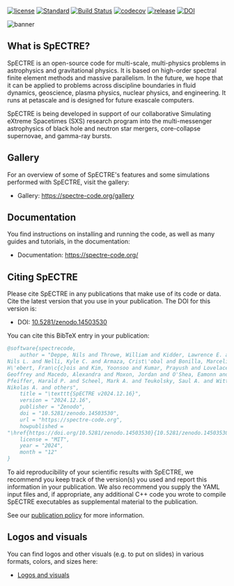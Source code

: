 [//]: # (Distributed under the MIT License.)
[//]: # (See LICENSE.txt for details.)

[![license](https://img.shields.io/badge/license-MIT-blue.svg)](https://github.com/sxs-collaboration/spectre/blob/develop/LICENSE.txt)
[![Standard](https://img.shields.io/badge/c%2B%2B-20-blue.svg)](https://en.wikipedia.org/wiki/C%2B%2B#Standardization)
[![Build Status](https://github.com/sxs-collaboration/spectre/workflows/Tests/badge.svg?branch=develop)](https://github.com/sxs-collaboration/spectre/actions)
[![codecov](https://codecov.io/gh/sxs-collaboration/spectre/graph/badge.svg?token=yyJ3uBPUE2)](https://codecov.io/gh/sxs-collaboration/spectre)
[![release](https://img.shields.io/badge/release-v2024.12.16-informational)](https://github.com/sxs-collaboration/spectre/releases/tag/v2024.12.16)
[![DOI](https://zenodo.org/badge/doi/10.5281/zenodo.14503530.svg)](https://doi.org/10.5281/zenodo.14503530)

![banner](docs/Images/banner.png)

## What is SpECTRE?

SpECTRE is an open-source code for multi-scale, multi-physics problems in
astrophysics and gravitational physics. It is based on high-order spectral
finite element methods and massive parallelism. In the future, we hope that
it can be applied to problems across discipline boundaries in fluid
dynamics, geoscience, plasma physics, nuclear physics, and
engineering. It runs at petascale and is designed for future exascale
computers.

SpECTRE is being developed in support of our collaborative Simulating
eXtreme Spacetimes (SXS) research program into the multi-messenger
astrophysics of black hole and neutron star mergers, core-collapse supernovae,
and gamma-ray bursts.

## Gallery

For an overview of some of SpECTRE's features and some simulations performed
with SpECTRE, visit the gallery:

- Gallery: https://spectre-code.org/gallery

## Documentation

You find instructions on installing and running the code, as well as many guides
and tutorials, in the documentation:

- Documentation: https://spectre-code.org/

## Citing SpECTRE

Please cite SpECTRE in any publications that make use of its code or data. Cite
the latest version that you use in your publication. The DOI for this version
is:

- DOI: [10.5281/zenodo.14503530](https://doi.org/10.5281/zenodo.14503530)

You can cite this BibTeX entry in your publication:

<!-- The BibTeX entry below is updated automatically at releases -->
<!-- BIBTEX ENTRY -->
```bib
@software{spectrecode,
    author = "Deppe, Nils and Throwe, William and Kidder, Lawrence E. and Vu,
Nils L. and Nelli, Kyle C. and Armaza, Crist\'obal and Bonilla, Marceline S. and
H\'ebert, Fran\c{c}ois and Kim, Yoonsoo and Kumar, Prayush and Lovelace,
Geoffrey and Macedo, Alexandra and Moxon, Jordan and O'Shea, Eamonn and
Pfeiffer, Harald P. and Scheel, Mark A. and Teukolsky, Saul A. and Wittek,
Nikolas A. and others",
    title = "\texttt{SpECTRE v2024.12.16}",
    version = "2024.12.16",
    publisher = "Zenodo",
    doi = "10.5281/zenodo.14503530",
    url = "https://spectre-code.org",
    howpublished =
"\href{https://doi.org/10.5281/zenodo.14503530}{10.5281/zenodo.14503530}",
    license = "MIT",
    year = "2024",
    month = "12"
}
```
<!-- BIBTEX ENTRY -->

To aid reproducibility of your scientific results with SpECTRE, we recommend you
keep track of the version(s) you used and report this information in your
publication. We also recommend you supply the YAML input files and, if
appropriate, any additional C++ code you wrote to compile SpECTRE executables as
supplemental material to the publication.

See our [publication policy](https://spectre-code.org/publication_policies.html)
for more information.

## Logos and visuals

You can find logos and other visuals (e.g. to put on slides) in various formats,
colors, and sizes here:

- [Logos and visuals](https://drive.google.com/drive/folders/1GEvVrXNqlGojr3NBf7RMFo6BzFmf9Ww7?usp=share_link)
